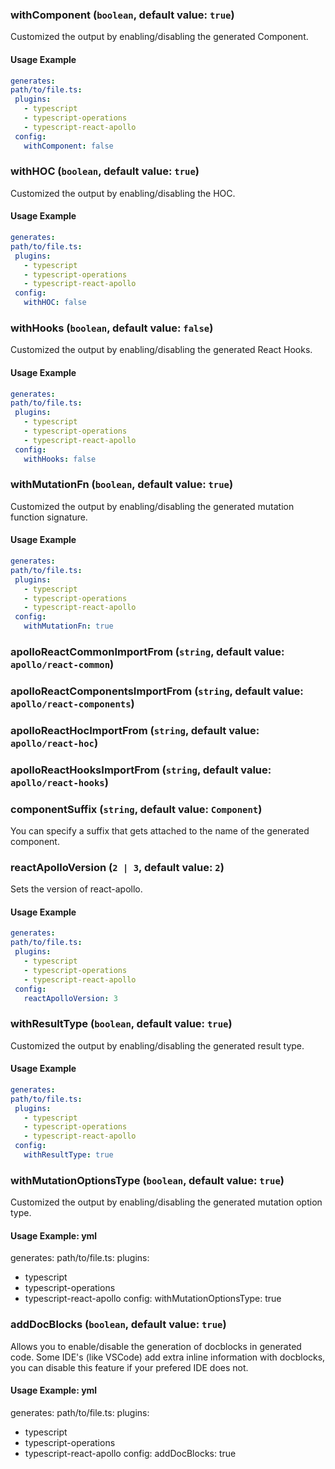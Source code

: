 
### withComponent (`boolean`, default value: `true`)

Customized the output by enabling/disabling the generated Component.


#### Usage Example

```yml
generates:
path/to/file.ts:
 plugins:
   - typescript
   - typescript-operations
   - typescript-react-apollo
 config:
   withComponent: false
```

### withHOC (`boolean`, default value: `true`)

Customized the output by enabling/disabling the HOC.


#### Usage Example

```yml
generates:
path/to/file.ts:
 plugins:
   - typescript
   - typescript-operations
   - typescript-react-apollo
 config:
   withHOC: false
```

### withHooks (`boolean`, default value: `false`)

Customized the output by enabling/disabling the generated React Hooks.


#### Usage Example

```yml
generates:
path/to/file.ts:
 plugins:
   - typescript
   - typescript-operations
   - typescript-react-apollo
 config:
   withHooks: false
```

### withMutationFn (`boolean`, default value: `true`)

Customized the output by enabling/disabling the generated mutation function signature.


#### Usage Example

```yml
generates:
path/to/file.ts:
 plugins:
   - typescript
   - typescript-operations
   - typescript-react-apollo
 config:
   withMutationFn: true
```

### apolloReactCommonImportFrom (`string`, default value: `apollo/react-common`)





### apolloReactComponentsImportFrom (`string`, default value: `apollo/react-components`)





### apolloReactHocImportFrom (`string`, default value: `apollo/react-hoc`)





### apolloReactHooksImportFrom (`string`, default value: `apollo/react-hooks`)





### componentSuffix (`string`, default value: `Component`)

You can specify a suffix that gets attached to the name of the generated component.




### reactApolloVersion (`2 | 3`, default value: `2`)

Sets the version of react-apollo.


#### Usage Example

```yml
generates:
path/to/file.ts:
 plugins:
   - typescript
   - typescript-operations
   - typescript-react-apollo
 config:
   reactApolloVersion: 3
```

### withResultType (`boolean`, default value: `true`)

Customized the output by enabling/disabling the generated result type.


#### Usage Example

```yml
generates:
path/to/file.ts:
 plugins:
   - typescript
   - typescript-operations
   - typescript-react-apollo
 config:
   withResultType: true
```

### withMutationOptionsType (`boolean`, default value: `true`)

Customized the output by enabling/disabling the generated mutation option type.


#### Usage Example: yml
generates:
path/to/file.ts:
 plugins:
   - typescript
   - typescript-operations
   - typescript-react-apollo
 config:
   withMutationOptionsType: true



### addDocBlocks (`boolean`, default value: `true`)

Allows you to enable/disable the generation of docblocks in generated code. Some IDE's (like VSCode) add extra inline information with docblocks, you can disable this feature if your prefered IDE does not.


#### Usage Example: yml
generates:
path/to/file.ts:
 plugins:
   - typescript
   - typescript-operations
   - typescript-react-apollo
 config:
   addDocBlocks: true


